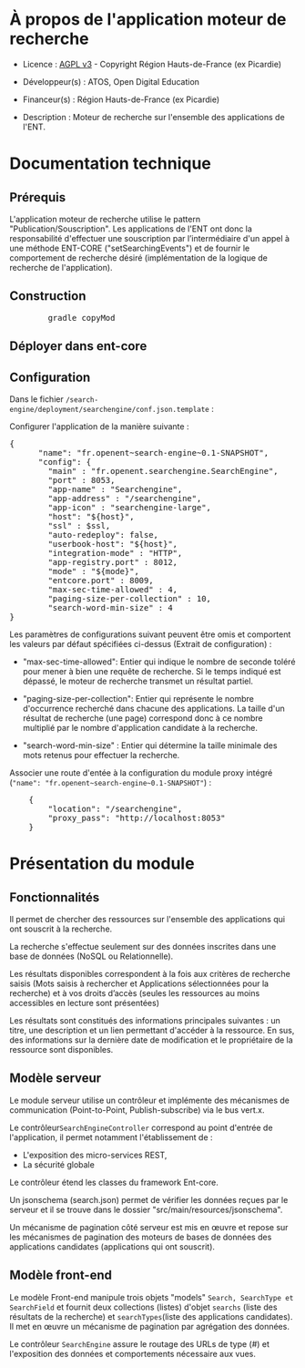 # À propos de l'application moteur de recherche

* Licence : [AGPL v3](http://www.gnu.org/licenses/agpl.txt) - Copyright Région Hauts-de-France (ex Picardie)

* Développeur(s) : ATOS, Open Digital Education

* Financeur(s) : Région Hauts-de-France  (ex Picardie)

* Description : Moteur de recherche sur l'ensemble des applications de l'ENT.

# Documentation technique

## Prérequis
L'application moteur de recherche utilise le pattern "Publication/Souscription". Les applications de l'ENT ont donc la responsabilité d'effectuer une souscription par l’intermédiaire d'un appel à une méthode ENT-CORE ("setSearchingEvents") et de fournir le comportement de recherche désiré (implémentation de la logique de recherche de l'application).

## Construction

<pre>
		gradle copyMod
</pre>

## Déployer dans ent-core


## Configuration

Dans le fichier `/search-engine/deployment/searchengine/conf.json.template` :

Configurer l'application de la manière suivante :
<pre>
{
      "name": "fr.openent~search-engine~0.1-SNAPSHOT",
      "config": {
        "main" : "fr.openent.searchengine.SearchEngine",
        "port" : 8053,
        "app-name" : "Searchengine",
    	"app-address" : "/searchengine",
    	"app-icon" : "searchengine-large",
        "host": "${host}",
        "ssl" : $ssl,
        "auto-redeploy": false,
        "userbook-host": "${host}",
        "integration-mode" : "HTTP",
        "app-registry.port" : 8012,
        "mode" : "${mode}",
        "entcore.port" : 8009,
        "max-sec-time-allowed" : 4,
        "paging-size-per-collection" : 10,
        "search-word-min-size" : 4
}
</pre>
Les paramètres de configurations suivant peuvent être omis et comportent les valeurs par défaut spécifiées ci-dessus (Extrait de configuration) :

 - "max-sec-time-allowed": Entier qui indique le nombre de seconde toléré pour mener à bien une requête de recherche. Si le temps indiqué est dépassé, le moteur de recherche transmet un résultat partiel.

 - "paging-size-per-collection": Entier qui représente le nombre d'occurrence recherché dans chacune des applications. La taille d'un résultat de recherche (une page) correspond donc à ce nombre multiplié par le nombre d'application candidate à la recherche.

 - "search-word-min-size" : Entier qui détermine la taille minimale des mots retenus pour effectuer la recherche.

Associer une route d'entée à la configuration du module proxy intégré (`"name": "fr.openent~search-engine~0.1-SNAPSHOT"`) :
<pre>
	{
		"location": "/searchengine",
		"proxy_pass": "http://localhost:8053"
	}
</pre>



# Présentation du module

## Fonctionnalités

Il permet de chercher des ressources sur l'ensemble des applications qui ont souscrit à la recherche.

La recherche s'effectue seulement sur des données inscrites dans une base de données (NoSQL ou Relationnelle).

Les résultats disponibles correspondent à la fois aux critères de recherche saisis (Mots saisis à rechercher et Applications sélectionnées pour la recherche) et à vos droits d’accès (seules les ressources au moins accessibles en lecture sont présentées)

Les résultats sont constitués des informations principales suivantes : un titre, une description et un lien permettant d'accéder à la ressource.  En sus, des informations sur la dernière date de modification et le propriétaire de la ressource sont disponibles.

## Modèle serveur

Le module serveur utilise un contrôleur et implémente des mécanismes de communication (Point-to-Point, Publish-subscribe) via le bus vert.x.

Le contrôleur`SearchEngineController` correspond au point d'entrée de l'application, il permet notamment l'établissement de :
 * L'exposition des micro-services REST,
 * La sécurité globale

Le contrôleur étend les classes du framework Ent-core.

Un jsonschema (search.json) permet de vérifier les données reçues par le serveur et il se trouve dans le dossier "src/main/resources/jsonschema".

Un mécanisme de pagination côté serveur est mis en œuvre et repose sur les mécanismes de pagination des moteurs de bases de données des applications candidates (applications qui ont souscrit).

## Modèle front-end

Le modèle Front-end manipule trois objets "models" `Search, SearchType et SearchField` et fournit deux collections (listes) d'objet `searchs` (liste des résultats de la recherche) et `searchTypes`(liste des applications candidates). Il met en œuvre un mécanisme de pagination par agrégation des données.

Le contrôleur `SearchEngine` assure le routage des URLs de type (#)  et l'exposition des données et comportements nécessaire aux vues.
